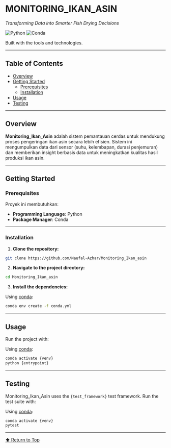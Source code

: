 # MONITORING_IKAN_ASIN

*Transforming Data into Smarter Fish Drying Decisions*

![Python](https://img.shields.io/badge/python-3.10-blue)
![Conda](https://img.shields.io/badge/package-conda-green)

Built with the tools and technologies.

---

## Table of Contents

- [Overview](#overview)
- [Getting Started](#getting-started)
  - [Prerequisites](#prerequisites)
  - [Installation](#installation)
- [Usage](#usage)
- [Testing](#testing)

---

## Overview

**Monitoring_Ikan_Asin** adalah sistem pemantauan cerdas untuk mendukung proses pengeringan ikan asin secara lebih efisien. Sistem ini mengumpulkan data dari sensor (suhu, kelembapan, durasi penjemuran) dan memberikan insight berbasis data untuk meningkatkan kualitas hasil produksi ikan asin.

---

## Getting Started

### Prerequisites

Proyek ini membutuhkan:

- **Programming Language**: Python
- **Package Manager**: Conda

---

### Installation

1. **Clone the repository:**

```bash
git clone https://github.com/Naufal-Azhar/Monitoring_Ikan_asin
```

2. **Navigate to the project directory:**

```bash
cd Monitoring_Ikan_asin
```

3. **Install the dependencies:**

Using [conda](https://conda.io/):

```bash
conda env create -f conda.yml
```

---

## Usage

Run the project with:

Using [conda](https://conda.io/):

```bash
conda activate {venv}
python {entrypoint}
```

---

## Testing

Monitoring_Ikan_Asin uses the `{test_framework}` test framework. Run the test suite with:

Using [conda](https://conda.io/):

```bash
conda activate {venv}
pytest
```

---

[⬆ Return to Top](#monitoring_ikan_asin)
